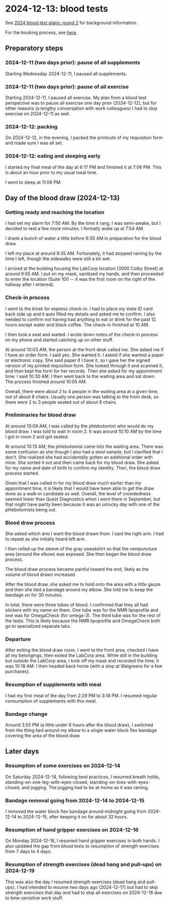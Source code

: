 # 2024-12-13: blood tests

See [2024 blood test plans: round 2](2024-blood-test-plans-round-2.md)
for background information.

For the booking process, see
[here](2024-blood-test-plans-round-2.md#test-order-and-appointment).

## Preparatory steps

### 2024-12-11 (two days prior): pause of all supplements

Starting Wednesday 2024-12-11, I paused all supplements.

### 2024-12-11 (two days prior): pause of all exercise

Starting 2024-12-11, I paused all exercise. My plan from a blood test
perspective was to pause all exercise one day prior (2024-12-12), but
for other reasons (a lengthy conversation with work colleagues) I had
to skip exercise on 2024-12-11 as well.

### 2024-12-12: packing

On 2024-12-12, in the evening, I packed the printouts of my
requisition form and made sure I was all set.

### 2024-12-12: eating and sleeping early

I started my final meal of the day at 6:17 PM and finished it at 7:06
PM. This is about an hour prior to my usual meal time.

I went to sleep at 11:06 PM.

## Day of the blood draw (2024-12-13)

### Getting ready and reaching the location

I had set my alarm for 7:50 AM. By the time it rang, I was semi-awake,
but I decided to rest a few more minutes. I formally woke up at 7:54
AM.

I drank a bunch of water a little before 9:30 AM in preparation for
the blood draw.

I left my place at around 9:35 AM. Fortunately, it had stopped raining
by the time I left, though the sidewalks were still a bit wet.

I arrived at the building housing the LabCorp location (3000 Colby
Street) at around 9:55 AM. I put on my mask, sanitized my hands, and
then proceeded to enter the location (Suite 100 -- it was the first
room on the right of the hallway after I entered).

### Check-in process

I went to the kiosk for express check-in. I had to place my state ID
card back side up and it auto filled my details and asked me to
confirm. I also needed to confirm not having had anything to eat or
drink for the past 12 hours except water and black coffee. The
check-in finished at 10 AM.

I then took a seat and waited. I wrote down notes of the check-in
process on my phone and started catching up on other stuff.

At around 10:03 AM, the person at the front desk called me. She asked
me if I have an order form. I said yes. She wanted it. I asked if she
wanted a paper or electronic copy. She said paper if I have it, so I
gave her the signed version of my printed requisition form. She looked
through it and scanned it, and then kept the form for her
records. Then she asked for my appointment time. I said 10:30 AM. I
then went back to the waiting area and sat down. The process finished
around 10:05 AM.

Overall, there were about 2 to 4 people in the waiting area at a given
time, out of about 8 chairs. Usually one person was talking to the
front desk, so there were 2 to 3 people seated out of about 8 chairs.

### Preliminaries for blood draw

At around 10:09 AM, I was called by the phlebotomist who would do my
blood draw. I was told to wait in room 2. It was around 10:10 AM by
the time I got in room 2 and got seated.

At around 10:13 AM, the phlebotomist came into the waiting area. There
was some confusion as she though I also had a stool sample, but I
clarified that I don't. She realized she had accidentally gotten an
additional order with mine. She sorted it out and then came back for
my blood draw. She asked for my name and date of birth to confirm my
identity. Then, the blood draw process started.

Given that I was called in for my blood draw much earlier than my
appointment time, it is likely that I would have been able to get the
draw done as a walk-in candidate as well. Overall, the level of
crowdedness seemed lower than Quest Diagnostics when I went there in
September, but that might have partly been because it was an unlucky
day with one of the phlebotomists being out.

### Blood draw process

She asked which arm I want the blood drawn from. I said the right
arm. I had to repeat as she initially heard left arm.

I then rolled up the sleeve of the gray sweatshirt so that the
venipuncture area (around the elbow) was exposed. She then began the
blood draw process.

The blood draw process became painful toward the end, likely as the
volume of blood drawn increased.

After the blood draw, she asked me to hold onto the area with a little
gauze and then she tied a bandage around my elbow. She told me to keep
the bandage on for 30 minutes.

In total, there were three tubes of blood. I confirmed that they all
had stickers with my name on them. One tube was for the NMR
lipoprofile and one was for OmegaCheck (for omega-3). The third tube
was for the rest of the tests. This is likely because the NMR
lipoprofile and OmegaCheck both go to specialized separate labs.

### Departure

After exiting the blood draw room, I went to the front area, checked I
have all my belongings, then exited the LabCorp area. While still in
the building but outside the LabCorp area, I took off my mask and
recorded the time; it was 10:18 AM. I then headed back home (with a
stop at Walgreens for a few purchases).

### Resumption of supplements with meal

I had my first meal of the day from 2:29 PM to 3:18 PM. I resumed
regular consumption of supplements with this meal.

### Bandage change

Around 3:55 PM (a little under 6 hours after the blood draw), I
switched from the thing tied around my elbow to a single water block
flex bandage covering the area of the blood draw.

## Later days

### Resumption of some exercises on 2024-12-14

On Saturday 2024-12-14, following best practices, I resumed breath
holds, standing-on-one-leg-with-eyes-closed,
standing-on-toes-with-eyes-closed, and jogging. The jogging had to be
at-home as it was raining.

### Bandage removal going from 2024-12-14 to 2024-12-15

I removed the water block flex bandage around midnight going from
2024-12-14 to 2024-12-15, after keeping it on for about 32 hours.

### Resumption of hand gripper exercises on 2024-12-16

On Monday 2024-12-16, I resumed hand gripper exercises in both
hands. I also updated the gap from blood tests to resumption of
strength exercises from 7 days to 4 days.

### Resumption of strength exercises (dead hang and pull-ups) on 2024-12-19

This was also the day I resumed strength exercises (dead hang and
pull-ups). I had intended to resume two days ago (2024-12-17) but had
to skip strength exercises that day and had to skip all exercises on
2024-12-18 due to time-sensitive work stuff.
